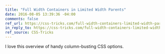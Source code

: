 ```yaml
---
title: "Full Width Containers in Limited Width Parents"
date: 2016-08-05 13:39:36 -04:00
comments: false
ref_url: https://css-tricks.com/full-width-containers-limited-width-parents/
in_reply_to: https://css-tricks.com/full-width-containers-limited-width-parents/
ref_source: CSS-Tricks
---
```


I love this overview of handy column-busting CSS options.